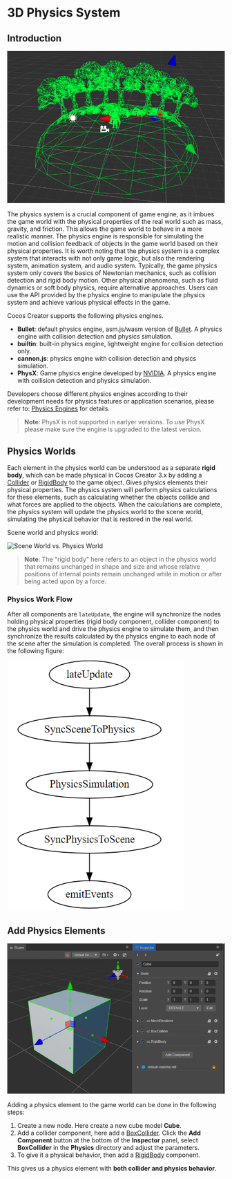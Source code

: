 # 3D Physics System

## Introduction

![physics-system](img/physics-system.jpg)

The physics system is a crucial component of game engine, as it imbues the game world with the physical properties of the real world such as mass, gravity, and friction. This allows the game world to behave in a more realistic manner. The physics engine is responsible for simulating the motion and collision feedback of objects in the game world based on their physical properties. It is worth noting that the physics system is a complex system that interacts with not only game logic, but also the rendering system, animation system, and audio system. Typically, the game physics system only covers the basics of Newtonian mechanics, such as collision detection and rigid body motion. Other physical phenomena, such as fluid dynamics or soft body physics, require alternative approaches. Users can use the API provided by the physics engine to manipulate the physics system and achieve various physical effects in the game.

Cocos Creator supports the following physics engines.

- **Bullet**: default physics engine, asm.js/wasm version of [Bullet](https://pybullet.org/wordpress/). A physics engine with collision detection and physics simulation.
- **builtin**: built-in physics engine, lightweight engine for collision detection only.
- **cannon.js**: physics engine with collision detection and physics simulation.
- **PhysX**: Game physics engine developed by [NVIDIA](https://developer.nvidia.com/physx-sdk). A physics engine with collision detection and physics simulation.

Developers choose different physics engines according to their development needs for physics features or application scenarios, please refer to: [Physics Engines](physics-engine.md) for details.

> **Note**: PhysX is not supported in earlyer versions. To use PhysX please make sure the engine is upgraded to the latest version.

## Physics Worlds

Each element in the physics world can be understood as a separate **rigid body**, which can be made physical in Cocos Creator 3.x by adding a [Collider](physics-collider.md) or [RigidBody](physics-rigidbody.md) to the game object. Gives physics elements their physical properties. The physics system will perform physics calculations for these elements, such as calculating whether the objects collide and what forces are applied to the objects. When the calculations are complete, the physics system will update the physics world to the scene world, simulating the physical behavior that is restored in the real world.

Scene world and physics world:

![Scene World vs. Physics World](img/physics-world.jpg)

> **Note**: The "rigid body"  here refers to an object in the physics world that remains unchanged in shape and size and whose relative positions of internal points remain unchanged while in motion or after being acted upon by a force.

### Physics Work Flow

After all components are `lateUpdate`, the engine will synchronize the nodes holding physical properties (rigid body component, collider component) to the physics world and drive the physics engine to simulate them, and then synchronize the results calculated by the physics engine to each node of the scene after the simulation is completed. The overall process is shown in the following figure:

![phy](img/physics-pipeline.png)

## Add Physics Elements

![add-element](img/physics-element.png)

Adding a physics element to the game world can be done in the following steps:

1. Create a new node. Here create a new cube model **Cube**.
2. Add a collider component, here add a [BoxCollider](physics-collider.md#BoxCollider). Click the **Add Component** button at the bottom of the **Inspector** panel, select **BoxCollider** in the **Physics** directory and adjust the parameters.
3. To give it a physical behavior, then add a [RigidBody](physics-rigidbody.md) component.

This gives us a physics element with **both collider and physics behavior**.
